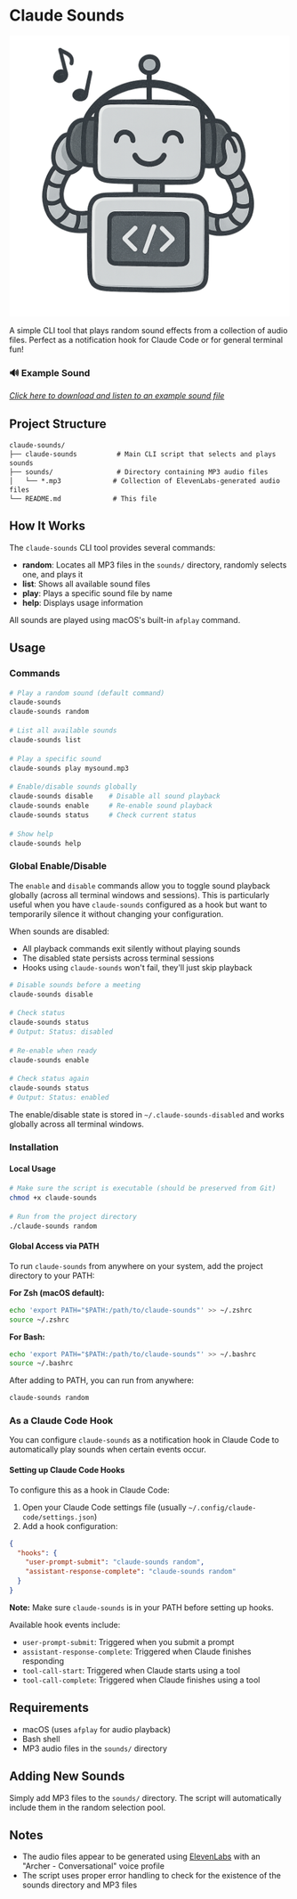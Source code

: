 # Claude Sounds

![Claude Sounds](claude-sounds.png)

A simple CLI tool that plays random sound effects from a collection of audio files. Perfect as a notification hook for Claude Code or for general terminal fun!

### 🔊 Example Sound
*[Click here to download and listen to an example sound file](sounds/ElevenLabs_2025-07-04T22_19_12_Archer%20-%20Conversational_pvc_sp100_s50_sb75_v3.mp3)*

## Project Structure

```
claude-sounds/
├── claude-sounds          # Main CLI script that selects and plays sounds
├── sounds/                # Directory containing MP3 audio files
│   └── *.mp3             # Collection of ElevenLabs-generated audio files
└── README.md             # This file
```

## How It Works

The `claude-sounds` CLI tool provides several commands:
- **random**: Locates all MP3 files in the `sounds/` directory, randomly selects one, and plays it
- **list**: Shows all available sound files
- **play**: Plays a specific sound file by name
- **help**: Displays usage information

All sounds are played using macOS's built-in `afplay` command.

## Usage

### Commands

```bash
# Play a random sound (default command)
claude-sounds
claude-sounds random

# List all available sounds
claude-sounds list

# Play a specific sound
claude-sounds play mysound.mp3

# Enable/disable sounds globally
claude-sounds disable    # Disable all sound playback
claude-sounds enable     # Re-enable sound playback
claude-sounds status     # Check current status

# Show help
claude-sounds help
```

### Global Enable/Disable

The `enable` and `disable` commands allow you to toggle sound playback globally (across all terminal windows and sessions). This is particularly useful when you have `claude-sounds` configured as a hook but want to temporarily silence it without changing your configuration.

When sounds are disabled:
- All playback commands exit silently without playing sounds
- The disabled state persists across terminal sessions
- Hooks using `claude-sounds` won't fail, they'll just skip playback

```bash
# Disable sounds before a meeting
claude-sounds disable

# Check status
claude-sounds status
# Output: Status: disabled

# Re-enable when ready
claude-sounds enable

# Check status again
claude-sounds status
# Output: Status: enabled
```

The enable/disable state is stored in `~/.claude-sounds-disabled` and works globally across all terminal windows.

### Installation

#### Local Usage
```bash
# Make sure the script is executable (should be preserved from Git)
chmod +x claude-sounds

# Run from the project directory
./claude-sounds random
```

#### Global Access via PATH
To run `claude-sounds` from anywhere on your system, add the project directory to your PATH:

**For Zsh (macOS default):**
```bash
echo 'export PATH="$PATH:/path/to/claude-sounds"' >> ~/.zshrc
source ~/.zshrc
```

**For Bash:**
```bash
echo 'export PATH="$PATH:/path/to/claude-sounds"' >> ~/.bashrc
source ~/.bashrc
```

After adding to PATH, you can run from anywhere:
```bash
claude-sounds random
```

### As a Claude Code Hook
You can configure `claude-sounds` as a notification hook in Claude Code to automatically play sounds when certain events occur.

#### Setting up Claude Code Hooks
To configure this as a hook in Claude Code:

1. Open your Claude Code settings file (usually `~/.config/claude-code/settings.json`)
2. Add a hook configuration:

```json
{
  "hooks": {
    "user-prompt-submit": "claude-sounds random",
    "assistant-response-complete": "claude-sounds random"
  }
}
```

**Note:** Make sure `claude-sounds` is in your PATH before setting up hooks.

Available hook events include:
- `user-prompt-submit`: Triggered when you submit a prompt
- `assistant-response-complete`: Triggered when Claude finishes responding
- `tool-call-start`: Triggered when Claude starts using a tool
- `tool-call-complete`: Triggered when Claude finishes using a tool

## Requirements

- macOS (uses `afplay` for audio playback)
- Bash shell
- MP3 audio files in the `sounds/` directory

## Adding New Sounds

Simply add MP3 files to the `sounds/` directory. The script will automatically include them in the random selection pool.

## Notes

- The audio files appear to be generated using [ElevenLabs](https://elevenlabs.io/) with an "Archer - Conversational" voice profile
- The script uses proper error handling to check for the existence of the sounds directory and MP3 files